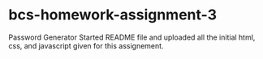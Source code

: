 # bcs-homework-assignment-3
Password Generator
Started README file and uploaded all the initial html, css, and javascript given for this assignement.
